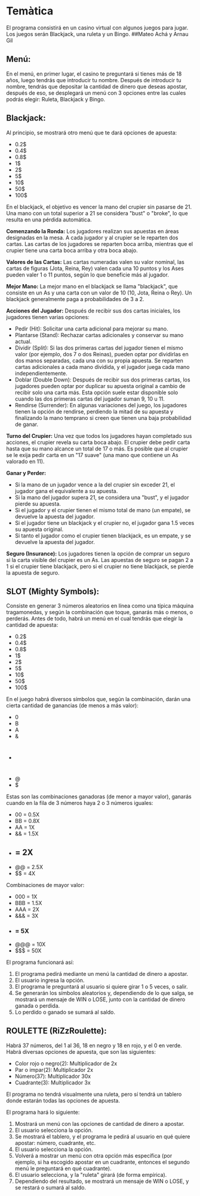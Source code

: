 
# Temàtica

El programa consistirá en un casino virtual con algunos juegos para jugar. Los juegos serán Blackjack, una ruleta y un Bingo.
##Mateo Achá y Arnau Gil
## Menú:

En el menú, en primer lugar, el casino te preguntará si tienes más de 18 años, luego tendrás que introducir tu nombre. Después de introducir tu nombre, tendrás que depositar la cantidad de dinero que deseas apostar, después de eso, se desplegará un menú con 3 opciones entre las cuales podrás elegir: Ruleta, Blackjack y Bingo.

## Blackjack:

Al principio, se mostrará otro menú que te dará opciones de apuesta:

- 0.2$
- 0.4$
- 0.8$
- 1$
- 2$
- 5$
- 10$
- 50$
- 100$

En el blackjack, el objetivo es vencer la mano del crupier sin pasarse de 21. Una mano con un total superior a 21 se considera "bust" o "broke", lo que resulta en una pérdida automática.

**Comenzando la Ronda:** Los jugadores realizan sus apuestas en áreas designadas en la mesa. A cada jugador y al crupier se le reparten dos cartas. Las cartas de los jugadores se reparten boca arriba, mientras que el crupier tiene una carta boca arriba y otra boca abajo.

**Valores de las Cartas:** Las cartas numeradas valen su valor nominal, las cartas de figuras (Jota, Reina, Rey) valen cada una 10 puntos y los Ases pueden valer 1 o 11 puntos, según lo que beneficie más al jugador.

**Mejor Mano:** La mejor mano en el blackjack se llama "blackjack", que consiste en un As y una carta con un valor de 10 (10, Jota, Reina o Rey). Un blackjack generalmente paga a probabilidades de 3 a 2.

**Acciones del Jugador:** Después de recibir sus dos cartas iniciales, los jugadores tienen varias opciones:

- Pedir (Hit): Solicitar una carta adicional para mejorar su mano.
- Plantarse (Stand): Rechazar cartas adicionales y conservar su mano actual.
- Dividir (Split): Si las dos primeras cartas del jugador tienen el mismo valor (por ejemplo, dos 7 o dos Reinas), pueden optar por dividirlas en dos manos separadas, cada una con su propia apuesta. Se reparten cartas adicionales a cada mano dividida, y el jugador juega cada mano independientemente.
- Doblar (Double Down): Después de recibir sus dos primeras cartas, los jugadores pueden optar por duplicar su apuesta original a cambio de recibir solo una carta más. Esta opción suele estar disponible solo cuando las dos primeras cartas del jugador suman 9, 10 u 11.
- Rendirse (Surrender): En algunas variaciones del juego, los jugadores tienen la opción de rendirse, perdiendo la mitad de su apuesta y finalizando la mano temprano si creen que tienen una baja probabilidad de ganar.

**Turno del Crupier:** Una vez que todos los jugadores hayan completado sus acciones, el crupier revela su carta boca abajo. El crupier debe pedir carta hasta que su mano alcance un total de 17 o más. Es posible que al crupier se le exija pedir carta en un "17 suave" (una mano que contiene un As valorado en 11).

**Ganar y Perder:**

- Si la mano de un jugador vence a la del crupier sin exceder 21, el jugador gana el equivalente a su apuesta.
- Si la mano del jugador supera 21, se considera una "bust", y el jugador pierde su apuesta.
- Si el jugador y el crupier tienen el mismo total de mano (un empate), se devuelve la apuesta del jugador.
- Si el jugador tiene un blackjack y el crupier no, el jugador gana 1.5 veces su apuesta original.
- Si tanto el jugador como el crupier tienen blackjack, es un empate, y se devuelve la apuesta del jugador.

**Seguro (Insurance):** Los jugadores tienen la opción de comprar un seguro si la carta visible del crupier es un As. Las apuestas de seguro se pagan 2 a 1 si el crupier tiene blackjack, pero si el crupier no tiene blackjack, se pierde la apuesta de seguro.

## SLOT (Mighty Symbols):

Consiste en generar 3 números aleatorios en línea como una típica máquina tragamonedas, y según la combinación que toque, ganarás más o menos, o perderás. Antes de todo, habrá un menú en el cual tendrás que elegir la cantidad de apuesta:

- 0.2$
- 0.4$
- 0.8$
- 1$
- 2$
- 5$
- 10$
- 50$
- 100$

En el juego habrá diversos símbolos que, según la combinación, darán una cierta cantidad de ganancias (de menos a más valor):

- 0
- B
- A
- &
- #
- @
- $

Estas son las combinaciones ganadoras (de menor a mayor valor), ganarás cuando en la fila de 3 números haya 2 o 3 números iguales:

- 00 = 0.5X
- BB = 0.8X
- AA = 1X
- && = 1.5X
- ## = 2X
- @@ = 2.5X
- $$ = 4X

Combinaciones de mayor valor:

- 000 = 1X
- BBB = 1.5X
- AAA = 2X
- &&& = 3X
- ### = 5X
- @@@ = 10X
- $$$ = 50X

El programa funcionará así:

1. El programa pedirá mediante un menú la cantidad de dinero a apostar.
2. El usuario ingresa la opción.
3. El programa le preguntará al usuario si quiere girar 1 o 5 veces, o salir.
4. Se generarán los símbolos aleatorios y, dependiendo de lo que salga, se mostrará un mensaje de WIN o LOSE, junto con la cantidad de dinero ganada o perdida.
5. Lo perdido o ganado se sumará al saldo.

## ROULETTE (RiZzRoulette):

Habrá 37 números, del 1 al 36, 18 en negro y 18 en rojo, y el 0 en verde. Habrá diversas opciones de apuesta, que son las siguientes:

- Color rojo o negro(2): Multiplicador de 2x
- Par o impar(2): Multiplicador 2x
- Número(37): Multiplicador 30x
- Cuadrante(3): Multiplicador 3x

El programa no tendrá visualmente una ruleta, pero sí tendrá un tablero donde estarán todas las opciones de apuesta.

El programa hará lo siguiente:

1. Mostrará un menú con las opciones de cantidad de dinero a apostar.
2. El usuario selecciona la opción.
3. Se mostrará el tablero, y el programa le pedirá al usuario en qué quiere apostar: número, cuadrante, etc.
4. El usuario selecciona la opción.
5. Volverá a mostrar un menú con otra opción más específica (por ejemplo, si ha escogido apostar en un cuadrante, entonces el segundo menú le preguntará en qué cuadrante).
6. El usuario selecciona, y la "ruleta" girará (de forma empírica).
7. Dependiendo del resultado, se mostrará un mensaje de WIN o LOSE, y se restará o sumará al saldo.

